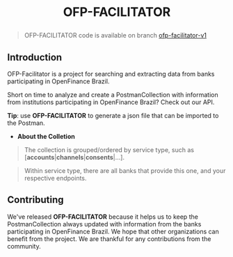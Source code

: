<h1 align="center">
  <p align="center">OFP-FACILITATOR</p>
</h1>

> OFP-FACILITATOR code is available on branch [ofp-facilitator-v1](https://github.com/jrfjuni/open-finance-participants-facilitator/tree/ofp-facilitator-v1)

## Introduction

OFP-Facilitator is a project for searching and extracting data from banks participating in OpenFinance Brazil.

Short on time to analyze and create a PostmanCollection with information from institutions participating in OpenFinance Brazil?  Check out our API.

**Tip**: use **OFP-FACILITATOR** to generate a json file that can be imported to the Postman.

- **About the Colletion**

> The collection is grouped/ordered by service type, such as [**accounts**|**channels**|**consents**|...].

> Within service type, there are all banks that provide this one, and your respective endpoints.

## Contributing

We've released **OFP-FACILITATOR** because it helps us to keep the PostmanCollection always updated with information from the banks participating in OpenFinance Brazil. We hope that other organizations can benefit from the project. We are thankful for any contributions from the community.

